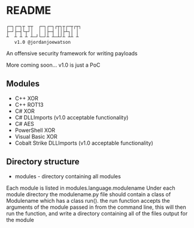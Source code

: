 # README

````
┌─┐┌─┐┬ ┬┬  ┌─┐┌─┐┌┬┐┬┌─┬┌┬┐
├─┘├─┤└┬┘│  │ │├─┤ ││├┴┐│ │ 
┴  ┴ ┴ ┴ ┴─┘└─┘┴ ┴─┴┘┴ ┴┴ ┴
   v1.0 @jordanjoewatson
````

An offensive security framework for writing payloads

More coming soon... v1.0 is just a PoC

## Modules
- C++ XOR
- C++ ROT13
- C# XOR
- C# DLLImports (v1.0 acceptable functionality)
- C# AES
- PowerShell XOR
- Visual Basic XOR
- Cobalt Strike DLLImports (v1.0 acceptable functionality)

## Directory structure

- modules - directory containing all modules

Each module is listed in modules.language.modulename
Under each module directory the modulename.py file should contain a class of Modulename which has a class run(). the run function accepts the arguments of the module passed in from the command line, this will then run the function, and write a directory containing all of the files output for the module
